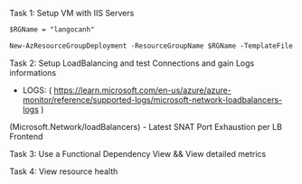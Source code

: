 
Task 1: Setup VM with IIS Servers

```ps
$RGName = "langocanh"

New-AzResourceGroupDeployment -ResourceGroupName $RGName -TemplateFile azuredeploy.json -TemplateParameterFile azuredeploy.parameters.json
```
Task 2: Setup LoadBalancing and test Connections and gain Logs informations


- LOGS:
 ( https://learn.microsoft.com/en-us/azure/azure-monitor/reference/supported-logs/microsoft-network-loadbalancers-logs )

(Microsoft.Network/loadBalancers) - Latest SNAT Port Exhaustion per LB Frontend




Task 3: Use a Functional Dependency View && View detailed metrics 

Task 4: View resource health


